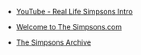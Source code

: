 
- [YouTube - Real Life Simpsons Intro](/2006/03/youtube-real-life-simpsons-intro/)

- [Welcome to The Simpsons.com](/2005/06/welcome-to-the-simpsons-com/)

- [The Simpsons Archive](/2005/05/the-simpsons-archive/)
